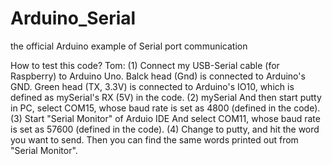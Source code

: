 Arduino_Serial
==============

the official Arduino example of Serial port communication

How to test this code?
Tom: 
(1) Connect my USB-Serial cable (for Raspberry) to Arduino Uno. 
Balck head (Gnd) is connected to Arduino's GND.
Green head (TX, 3.3V) is connected to Arduino's IO10, which is defined as mySerial's RX (5V) in the code.
(2) mySerial
And then start putty in PC, select COM15, whose baud rate is set as 4800 (defined in the code).
(3) Start "Serial Monitor" of Arduio IDE
And select COM11, whose baud rate is set as 57600 (defined in the code).
(4) Change to putty, and hit the word you want to send. 
Then you can find the same words printed out from "Serial Monitor".